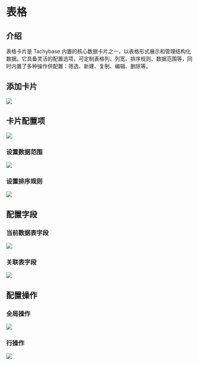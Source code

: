 # 表格

## 介绍

表格卡片是 Tachybase 内置的核心数据卡片之一，以表格形式展示和管理结构化数据。它具备灵活的配置选项，可定制表格列、列宽、排序规则、数据范围等，同时内置了多种操作供配置：筛选、新建、复制、编辑、删除等。

## 添加卡片

![](/blocks/add-block.png)

## 卡片配置项

![](/blocks/setting-block.png)

### 设置数据范围

![](/blocks/scope-block.png)

### 设置排序规则

![](/blocks/sort-block.png)

## 配置字段

### 当前数据表字段

![](/blocks/field-block.png)

### 关联表字段

![](/blocks/association-field-block.png)

## 配置操作

### 全局操作

![](/blocks/action-block.png)

### 行操作

![](/blocks/action-row-block.png)
